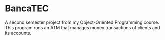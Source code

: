 # BancaTEC
A second semester project from my Object-Oriented Programming course. This program runs an ATM that manages money transactions of clients and its accounts.
